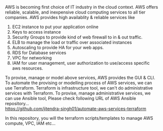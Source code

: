 AWS is becoming first choice of IT industry in the cloud context. AWS offers reliable, scalable, and inexpensive cloud computing services to all tier companies. 
AWS provides high availablity & reliable services like
1. EC2 instance to put your application online
2. Keys to access instance
3. Security Groups to provide kind of web firewall to in & out traffic.
4. ELB to manage the load or traffic over associated instances
5. Autoscaling to provide HA for your web apps.
6. RDS for Database services
7. VPC for networking
8. IAM for user management, user authorization to use/access specific aws resources.

To provise, manage or model above services, AWS provides the GUI & CLI. To automate the provising or modelling process of AWS services, we can use Terraform. Terraform is infrastructure tool, we can't do administrative services with Terraform. To provise, manage administrative services, we can use Ansible tool, Please check following URL of AWS Ansible repository...<br>
https://github.com/jitendra-singh01/automate-aws-services-terraform

In this repository, you will the terraform scripts/templates to manage AWS compute, VPC, IAM etc...
